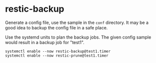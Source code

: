 # restic-backup

Generate a config file, use the sample in the ```conf``` directory.
It may be a good idea to backup the config file in a safe place.

Use the systemd units to plan the backup jobs.
The given config sample would result in a backup job for "test1".

```
systemctl enable --now restic-backup@test1.timer
systemctl enable --now restic-prune@test1.timer
```

